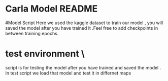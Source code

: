 # Carla Model README

#Model Script
Here we used the kaggle dataset to train our model , you will saved the model after you have trained it .Feel free to add checkpoints in between training epochs.

# test environment \\
script is for testing the model after you have trained and saved the model . In test script we load that model and test it in differnet maps



